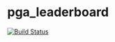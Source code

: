 # pga_leaderboard
[![Build Status](https://travis-ci.org/Nonamed123/testtravis.svg?branch=master)](https://travis-ci.org/Nonamed123/testtravis)
